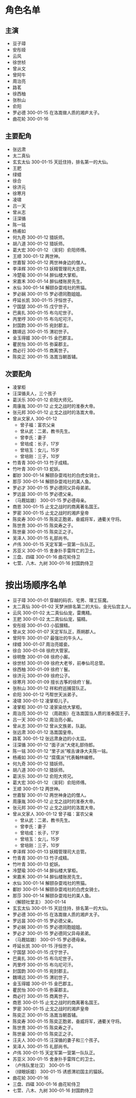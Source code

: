 # 角色名单

## 主演

* 豆子璋
* 安彤娅
* 云风
* 徐世桢
* 曾从文
* 曾阿牛
* 周治亮
* 路茗
* 徐西柚
* 张秋山
* 俞阳
* 罗必德 300-01-15 在洛嵩做人质的湘庐太子。
* 曲花轮 300-01-16

## 主要配角

* 张远肃
* 太二真仙
* 玄玄太仙 300-01-15 天廷住持，排名第一的大仙。
* 王肥
* 绿蜡
* 徐合
* 徐济元
* 徐寒月
* 凌啸
* 吕一天
* 曾从志
* 汪深循
* 陈一铭
* 杨甫如
* 何九奇 300-01-12 猎妖师。
* 胡八道 300-01-12 猎妖师。
* 葛大宏 300-01-12 （吴轲）俞阳师傅。
* 王顺 300-01-12 两世神。
* 世嘉智 300-01-12 两世神身边的僧人。
* 李泽辉 300-01-13 妖精管理司大总管。
* 冷楚瑜 300-01-14 醉仙楼大掌柜。
* 宋嘉禾 300-01-14 醉仙楼账房先生。
* 水仙 300-01-14 解颐杂耍戏社的熊猫。
* 罗必娴 300-01-15 罗必德同胞姐姐。
* 呼延长凯 300-01-15 泘恒世子。
* 宁国瑟 300-01-15 戊宁世子。
* 巴奥扎 300-01-15 布乌坨世子。
* 丙里哼 300-01-15 布乌坨可汗。
* 封国韵 300-01-15 宛封郡主。
* 魏靖远 300-01-15 渭初世子。
* 金玉得姬 300-01-15 金巴郡主。
* 瞿民怡 300-01-15 弥渠郡主。
* 商必行 300-01-15 商离世子。
* 陈奕正 300-01-15 洛嵩当朝首辅。

## 次要配角

* 凌掌柜
* 汪深循夫人，三个孩子
* 葛沃乐 300-01-12 俞阳大师兄。
* 周康胤 300-01-12 止戈之战时的淮泰大帝。
* 张元邦 300-01-12 止戈之战时的洛嵩大帝。
* 曾从文家人 300-01-12
	+ 曾子福：富农父亲
	+ 曾从武：二弟，教书先生。
	+ 曾李氏：妻子
	+ 曾培成：长子，17岁
	+ 曾培玉：女儿，15岁
	+ 曾培刚：三子，10岁
* 竹青青 300-01-13 竹子成精。
* 竹叶青 300-01-13 蛇妖。
* 鄱妙 300-01-14 解颐杂耍戏社的白虎女骑士。
* 那莎 300-01-14 解颐杂耍戏社的美人鱼。
* 罗必才 300-01-15 罗必德同父异母弟弟。
* 罗远昙 300-01-15 罗必德父亲。
* （马厩姑娘） 300-01-15 罗必德母亲。
* 商恩 300-01-15 止戈之战时的商离著名国王。
* 罗密 300-01-15 止戈之战时的湘庐皇帝
* 陈奕寿 300-01-15 陈奕正胞弟，奋威将军，通衢关守将。
* 陈世贵 300-01-15 陈奕寿之子。
* 陈世豪 300-01-15 陈奕正之子。
* 吴泽人 300-01-15 礼部尚书。
* 卢伟 300-01-15 天定军第一营第一队队正。
* 苏亚义 300-01-15 舍身扑手雷阵亡的卫士。
* 三盘、四碟 300-01-16 曲花轮侍卫
* 七萱、八木、九树 300-01-16 封国韵侍卫

# 按出场顺序名单

* 豆子璋 300-01-01 穿越的码农、宅男、理工狂魔。
* 太二真仙 300-01-02 天梦洲排名第二的大仙，金光仙宫主人。
* 云风 300-01-02 太二真仙仙宠，雷鹰精。
* 王肥 300-01-02 太二真仙仙宠，猫精。
* 安彤娅 300-01-03 小狐狸精。
* 曾从文 300-01-07 天定军队正，燕朔郡人。
* 曾阿牛 300-01-07 最强壮的牛头人。
* 绿蜡 300-01-07 周治亮姬妾。
* 徐合 300-01-08 徐府大管家。
* 徐明詹 300-01-08 徐府小厮。
* 徐世桢 300-01-09 徐府大老爷，前奉仙司总管。
* 徐西柚 300-01-09 徐府丫鬟。
* 徐济元 300-01-09 徐府公子。
* 徐寒月 300-01-09 擅长古筝的徐府丫鬟。
* 张秋山 300-01-12 祥和府巡捕营队正。
* 俞阳 300-01-12 丐帮世天派弟子。
* 凌啸 300-01-12 凌掌柜儿子。
* 凌掌柜 300-01-12 凌家染坊大掌柜。
* 周治亮 300-01-12 （周疏影）在洛嵩国当人质的淮泰国王子。
* 吕一天 300-01-12 周治亮小厮。
* 曾从志 300-01-12 曾从文族弟，队副。
* 张远肃 300-01-12 洛嵩国皇帝。
* 路茗 300-01-12 张远肃身边的小太监。
* 汪深循 300-01-12 “面子派”大佬礼部侍郎。
* 陈一铭 300-01-12 “里子派”喉舌谏诤大夫陈一铭。
* 杨甫如 300-01-12 “腐儒派”代表翰林编修。
* 何九奇 300-01-12 猎妖师。
* 胡八道 300-01-12 猎妖师。
* 葛沃乐 300-01-12 俞阳大师兄。
* 葛大宏 300-01-12 （吴轲）俞阳师傅。
* 王顺 300-01-12 两世神。
* 世嘉智 300-01-12 两世神身边的僧人。
* 周康胤 300-01-12 止戈之战时的淮泰大帝。
* 张元邦 300-01-12 止戈之战时的洛嵩大帝。
* 曾从文家人 300-01-12 曾子福：富农父亲
	+ 曾从武：二弟，教书先生。
	+ 曾李氏：妻子
	+ 曾培成：长子，17岁
	+ 曾培玉：女儿，15岁
	+ 曾培刚：三子，10岁
* 李泽辉 300-01-13 妖精管理司大总管。
* 竹青青 300-01-13 竹子成精。
* 竹叶青 300-01-13 蛇妖。
* 冷楚瑜 300-01-14 醉仙楼大掌柜。
* 宋嘉禾 300-01-14 醉仙楼账房先生。
* 水仙 300-01-14 解颐杂耍戏社的熊猫。
* 鄱妙 300-01-14 解颐杂耍戏社的白虎女骑士。
* 那莎 300-01-14 解颐杂耍戏社的美人鱼。
* （解颐社堂主） 300-01-14 
* 玄玄太仙 300-01-15 天廷住持，排名第一的大仙。
* 罗必德 300-01-15 在洛嵩做人质的湘庐太子。
* 罗远昙 300-01-15 罗必德父亲。
* 罗必娴 300-01-15 罗必德同胞姐姐。
* 罗必才 300-01-15 罗必德同父异母弟弟。
* （马厩姑娘） 300-01-15 罗必德母亲。
* 呼延长凯 300-01-15 泘恒世子。
* 宁国瑟 300-01-15 戊宁世子。
* 巴奥扎 300-01-15 布乌坨世子。
* 丙里哼 300-01-15 布乌坨可汗。
* 封国韵 300-01-15 宛封郡主。
* 魏靖远 300-01-15 渭初世子。
* 金玉得姬 300-01-15 金巴郡主。
* 瞿民怡 300-01-15 弥渠郡主。
* 商必行 300-01-15 商离世子。
* 商恩 300-01-15 止戈之战时的商离著名国王。
* 罗密 300-01-15 止戈之战时的湘庐皇帝
* 陈奕正 300-01-15 洛嵩当朝首辅。
* 陈奕寿 300-01-15 陈奕正胞弟，奋威将军，通衢关守将。
* 陈世贵 300-01-15 陈奕寿之子。
* 陈世豪 300-01-15 陈奕正之子。
* 汪夫人 300-01-15 汪深循的妻子和三个孩子。
* 吴泽人 300-01-15 礼部尚书。
* 卢伟 300-01-15 天定军第一营第一队队正。
* 苏亚义 300-01-15 舍身扑手雷阵亡的卫士。
* （卢伟队里壮汉） 300-01-15
* （绿眼妖姬） 300-01-15 诱惑渭初国主的猫妖。
* 曲花轮 300-01-16
* 三盘、四碟 300-01-16 曲花轮侍卫
* 七萱、八木、九树 300-01-16 封国韵侍卫